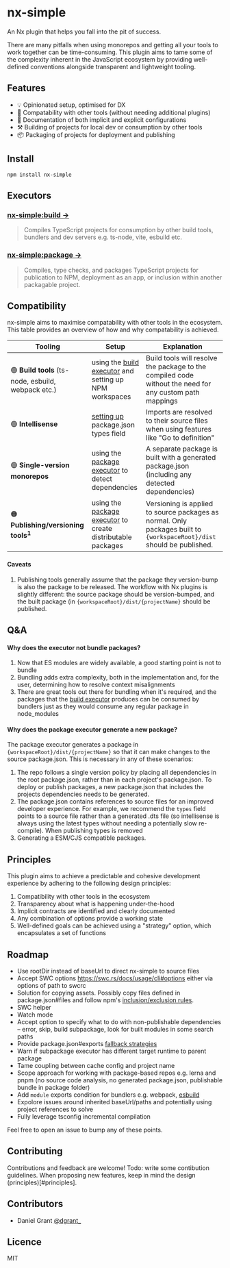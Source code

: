 # nx-simple

An Nx plugin that helps you fall into the pit of success.

There are many pitfalls when using monorepos and getting all your tools to work together can be time-consuming. This plugin aims to tame some of the complexity inherent in the JavaScript ecosystem by providing well-defined conventions alongside transparent and lightweight tooling.

## Features

- 💡 Opinionated setup, optimised for DX
- 🔗 Compatability with other tools (without needing additional plugins)
- 📝 Documentation of both implicit and explicit configurations
- ⚒️ Building of projects for local dev or consumption by other tools
- 📦 Packaging of projects for deployment and publishing

## Install

```
npm install nx-simple
```

## Executors

### [nx-simple:build →](./src/executors/build/README.md)

> Compiles TypeScript projects for consumption by other build tools, bundlers and dev servers e.g. ts-node, vite, esbuild etc.

### [nx-simple:package →](./src/executors/package/README.md)

> Compiles, type checks, and packages TypeScript projects for publication to NPM, deployment as an app, or inclusion within another packagable project.

## Compatibility

nx-simple aims to maximise compatability with other tools in the ecosystem. This table provides an overview of how and why compatability is achieved.

| Tooling                                             | Setup                                                                                            | Explanation                                                                                                            |
| --------------------------------------------------- | ------------------------------------------------------------------------------------------------ | ---------------------------------------------------------------------------------------------------------------------- |
| 🟢 **Build tools** (ts-node, esbuild, webpack etc.) | using the [build executor](./src/executors/build/README.md#) and setting up NPM workspaces       | Build tools will resolve the package to the compiled code without the need for any custom path mappings                |
| 🟢 **Intellisense**                                 | [setting up](./src/executors/build/README.md#package-json-project) package.json types field      | Imports are resolved to their source files when using features like "Go to definition"                                 |
| 🟢 **Single-version monorepos**                     | using the [package executor](./src/executors/package/README.md) to detect dependencies           | A separate package is built with a generated package.json (including any detected dependencies)                        |
| 🟠 **Publishing/versioning tools<sup>1</sup>**      | using the [package executor](./src/executors/package/README.md) to create distributable packages | Versioning is applied to source packages as normal. Only packages built to `{workspaceRoot}/dist` should be published. |

#### Caveats

1. Publishing tools generally assume that the package they version-bump is also the package to be released. The workflow with Nx plugins is slightly different: the source package should be version-bumped, and the built package (in `{workspaceRoot}/dist/{projectName}` should be published.

## Q&A

#### Why does the executor not bundle packages?

1. Now that ES modules are widely available, a good starting point is not to bundle
2. Bundling adds extra complexity, both in the implementation and, for the user, determining how to resolve context misalignments
3. There are great tools out there for bundling when it's required, and the packages that the [build executor](./src/executors/build/README.md) produces can be consumed by bundlers just as they would consume any regular package in node_modules

#### Why does the package executor generate a new package?

The package executor generates a package in `{workspaceRoot}/dist/{projectName}` so that it can make changes to the source package.json. This is necessary in any of these scenarios:

1. The repo follows a single version policy by placing all dependencies in the root package.json, rather than in each project's package.json. To deploy or publish packages, a new package.json that includes the projects dependencies needs to be generated.
2. The package.json contains references to source files for an improved developer experience. For example, we recommend the `types` field points to a source file rather than a generated .dts file (so intellisense is always using the latest types without needing a potentially slow re-compile). When publishing types is removed
3. Generating a ESM/CJS compatible packages.

## Principles

This plugin aims to achieve a predictable and cohesive development experience by adhering to the following design principles:

1. Compatibility with other tools in the ecosystem
1. Transparency about what is happening under-the-hood
1. Implicit contracts are identified and clearly documented
1. Any combination of options provide a working state
1. Well-defined goals can be achieved using a "strategy" option, which encapsulates a set of functions

## Roadmap

- Use rootDir instead of baseUrl to direct nx-simple to source files
- Accept SWC options https://swc.rs/docs/usage/cli#options either via options of path to swcrc
- Solution for copying assets. Possibly copy files defined in package.json#files and follow npm's [inclusion/exclusion rules](https://docs.npmjs.com/cli/v9/configuring-npm/package-json#files).
- SWC helper
- Watch mode
- Accept option to specify what to do with non-publishable dependencies – error, skip, build subpackage, look for built modules in some search paths
- Provide package.json#exports [fallback strategies](https://github.com/andrewbranch/example-subpath-exports-ts-compat)
- Warn if subpackage executor has different target runtime to parent package
- Tame coupling between cache config and project name
- Scope approach for working with package-based repos e.g. lerna and pnpm (no source code analysis, no generated package.json, publishable bundle in package folder)
- Add `module` exports condition for bundlers e.g. webpack, [esbuild](https://esbuild.github.io/api/#how-conditions-work)
- Expolore issues around inherited baseUrl/paths and potentially using project references to solve
- Fully leverage tsconfig incremental compilation

Feel free to open an issue to bump any of these points.

## Contributing

Contributions and feedback are welcome! Todo: write some contibution guidelines. When proposing new features, keep in mind the design (principles)[#principles].

## Contributors

- Daniel Grant [@dgrant\_](https://twitter.com/djgrant_)

## Licence

MIT
